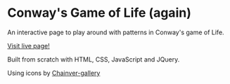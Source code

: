 # Conway's Game of Life (again)

An interactive page to play around with patterns in Conway's game of Life.

[Visit live page!](https://tara-1022.github.io/Conways-Game-of-Life/)

Built from scratch with HTML, CSS, JavaScript and JQuery.

Using icons by [Chainver-gallery](https://pixabay.com/vectors/music-play-pause-icons-next-back-1956799/)